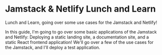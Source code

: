 # Jamstack & Netlify Lunch and Learn
Lunch and Learn, going over some use cases for the Jamstack and Netlify!

In this guide, I'm going to go over some basic applications of the Jamstack and Netlify: Deploying a static landing site, a documentation site, and a static React frontend application! We'll go over a few of the use cases for the Jamstack, and I'll deploy a test application.

